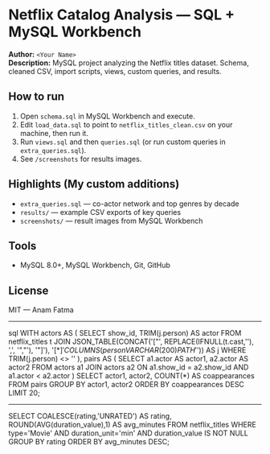 # Netflix Catalog Analysis — SQL + MySQL Workbench
**Author:** `<Your Name>`  
**Description:** MySQL project analyzing the Netflix titles dataset. Schema, cleaned CSV, import scripts, views, custom queries, and results.

## How to run
1. Open `schema.sql` in MySQL Workbench and execute.
2. Edit `load_data.sql` to point to `netflix_titles_clean.csv` on your machine, then run it.
3. Run `views.sql` and then `queries.sql` (or run custom queries in `extra_queries.sql`).
4. See `/screenshots` for results images.

## Highlights (My custom additions)
- `extra_queries.sql` — co-actor network and top genres by decade
- `results/` — example CSV exports of key queries
- `screenshots/` — result images from MySQL Workbench

## Tools
- MySQL 8.0+, MySQL Workbench, Git, GitHub

## License
MIT — Anam Fatma

-----
sql
WITH actors AS (
  SELECT show_id, TRIM(j.person) AS actor
  FROM netflix_titles t
  JOIN JSON_TABLE(CONCAT('["', REPLACE(IFNULL(t.cast,''), ',', '","'), '"]'),
                  '$[*]' COLUMNS (person VARCHAR(200) PATH '$')) AS j
  WHERE TRIM(j.person) <> ''
),
pairs AS (
  SELECT a1.actor AS actor1, a2.actor AS actor2
  FROM actors a1
  JOIN actors a2 ON a1.show_id = a2.show_id AND a1.actor < a2.actor
)
SELECT actor1, actor2, COUNT(*) AS coappearances
FROM pairs
GROUP BY actor1, actor2
ORDER BY coappearances DESC
LIMIT 20;


---
SELECT COALESCE(rating,'UNRATED') AS rating, ROUND(AVG(duration_value),1) AS avg_minutes
FROM netflix_titles
WHERE type='Movie' AND duration_unit='min' AND duration_value IS NOT NULL
GROUP BY rating
ORDER BY avg_minutes DESC;



